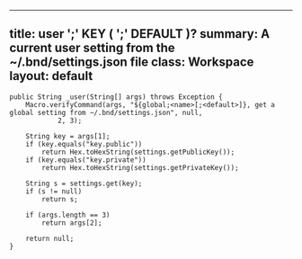 ---
title: user ';' KEY ( ';' DEFAULT )?
summary: A current user setting from the ~/.bnd/settings.json file
class: Workspace
layout: default
----


	public String _user(String[] args) throws Exception {
		Macro.verifyCommand(args, "${global;<name>[;<default>]}, get a global setting from ~/.bnd/settings.json", null,
				2, 3);

		String key = args[1];
		if (key.equals("key.public"))
			return Hex.toHexString(settings.getPublicKey());
		if (key.equals("key.private"))
			return Hex.toHexString(settings.getPrivateKey());

		String s = settings.get(key);
		if (s != null)
			return s;

		if (args.length == 3)
			return args[2];

		return null;
	}
